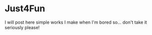 # Just4Fun
I will post here simple works I make when I'm bored so... don't take it seriously please!
